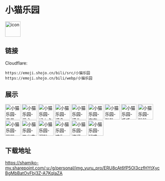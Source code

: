 # 小猫乐园
<img src="https://emoji.shojo.cn/bili/src/小猫乐园/icon.png" width="50" height="50" alt="icon">

## 链接
Cloudflare:
```
https://emoji.shojo.cn/bili/src/小猫乐园
https://emoji.shojo.cn/bili/webp/小猫乐园
```
## 展示
<img src="https://emoji.shojo.cn/bili/src/小猫乐园/小猫乐园-晕晕.png" width="50" height="50" alt="小猫乐园-晕晕">
<img src="https://emoji.shojo.cn/bili/src/小猫乐园/小猫乐园-爱心.png" width="50" height="50" alt="小猫乐园-爱心">
<img src="https://emoji.shojo.cn/bili/src/小猫乐园/小猫乐园-好人卡.png" width="50" height="50" alt="小猫乐园-好人卡">
<img src="https://emoji.shojo.cn/bili/src/小猫乐园/小猫乐园-摸鱼.png" width="50" height="50" alt="小猫乐园-摸鱼">
<img src="https://emoji.shojo.cn/bili/src/小猫乐园/小猫乐园-摸头.png" width="50" height="50" alt="小猫乐园-摸头">
<img src="https://emoji.shojo.cn/bili/src/小猫乐园/小猫乐园-夸夸.png" width="50" height="50" alt="小猫乐园-夸夸">
<img src="https://emoji.shojo.cn/bili/src/小猫乐园/小猫乐园-酷酷.png" width="50" height="50" alt="小猫乐园-酷酷">
<img src="https://emoji.shojo.cn/bili/src/小猫乐园/小猫乐园-呼呼.png" width="50" height="50" alt="小猫乐园-呼呼">
<img src="https://emoji.shojo.cn/bili/src/小猫乐园/小猫乐园-贱贱.png" width="50" height="50" alt="小猫乐园-贱贱">
<img src="https://emoji.shojo.cn/bili/src/小猫乐园/小猫乐园-哭哭.png" width="50" height="50" alt="小猫乐园-哭哭">
<img src="https://emoji.shojo.cn/bili/src/小猫乐园/小猫乐园-叉出去.png" width="50" height="50" alt="小猫乐园-叉出去">
<img src="https://emoji.shojo.cn/bili/src/小猫乐园/小猫乐园-沉默.png" width="50" height="50" alt="小猫乐园-沉默">
<img src="https://emoji.shojo.cn/bili/src/小猫乐园/小猫乐园-咬你.png" width="50" height="50" alt="小猫乐园-咬你">
<img src="https://emoji.shojo.cn/bili/src/小猫乐园/小猫乐园-惊讶.png" width="50" height="50" alt="小猫乐园-惊讶">
<img src="https://emoji.shojo.cn/bili/src/小猫乐园/小猫乐园-疑惑.png" width="50" height="50" alt="小猫乐园-疑惑">

## 下载地址

https://shamiko-my.sharepoint.com/:u:/g/personal/img_yuru_pro/ERU8cAt6fP5Ol3czfHYtXycBgMbBatOvFbj3Z-A7KqlaZA